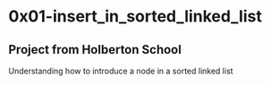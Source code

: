# 0x01-insert_in_sorted_linked_list

## Project from Holberton School

Understanding how to introduce a node in a sorted linked list
